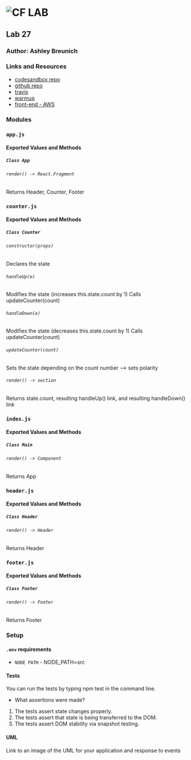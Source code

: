 ![CF](http://i.imgur.com/7v5ASc8.png) LAB
=================================================

## Lab 27

### Author: Ashley Breunich

### Links and Resources
* [codesandbox repo](https://codesandbox.io/s/71r673r3y1)
* [github repo](https://github.com/ashley-breunich/counter-test-lab)
* [travis](https://www.travis-ci.com/ashley-breunich/counter-test-lab)
* [warmup](https://github.com/ashley-breunich/warmups)
* [front-end - AWS](http://d1bf8zlgbadn8o.cloudfront.net/)

### Modules


### `app.js`
#### Exported Values and Methods

##### `Class App`

###### `render() -> React.Fragment`
Returns Header, Counter, Footer


### `counter.js`
#### Exported Values and Methods

##### `Class Counter`

###### `constructor(props)`
Declares the state

###### `handleUp(e)`
Modifies the state (increases this.state.count by 1)
Calls updateCounter(count)

###### `handleDown(e)`
Modifies the state (decreases this.state.count by 1)
Calls updateCounter(count)

###### `updateCounter(count)`
Sets the state depending on the count number --> sets polarity

###### `render() -> section`
Returns state.count, resulting handleUp() link, and resulting handleDown() link


### `index.js`
#### Exported Values and Methods

##### `Class Main`

###### `render() -> Component`
Returns App


### `header.js`
#### Exported Values and Methods

##### `Class Header`

###### `render() -> Header`
Returns Header


### `footer.js`
#### Exported Values and Methods

##### `Class Footer`

###### `render() -> Footer`
Returns Footer

### Setup
#### `.env` requirements
* `NODE PATH` - NODE_PATH=src

#### Tests
You can run the tests by typing npm test in the command line.

* What assertions were made?
1. The tests assert state changes properly.
2. The tests assert that state is being transferred to the DOM.
3. The tests assert DOM stability via snapshot testing.

#### UML
Link to an image of the UML for your application and response to events
